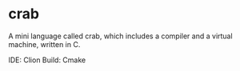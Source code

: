 # crab
A mini language called crab, which includes a compiler and a virtual machine, written in C.

IDE: Clion
Build: Cmake
